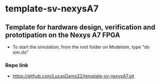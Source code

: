 # template-sv-nexysA7
## Template for hardware design, verification and prototipation on the Nexys A7 FPGA
- To start the simulation, from the root folder on Modelsim, type "do sim.do"

### Repo link
- https://github.com/LucasDamo22/template-sv-nexysA7.git

